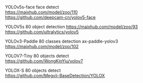 YOLOv5s-face face detect  
https://maixhub.com/model/zoo/110  
https://github.com/deepcam-cn/yolov5-face  

YOLOV5s 80 object detection
https://maixhub.com/model/zoo/93
https://github.com/ultralytics/yolov5

YOLOv3-Paddle 80 classes detection
ax-paddle-yolov3  
https://maixhub.com/model/zoo/102

YOLOV7-Tiny 80 objects detect  
https://github.com/WongKinYiu/yolov7  

YOLOX-S 80 objects detect  
https://github.com/Megvii-BaseDetection/YOLOX  

